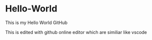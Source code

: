 # Hello-World

This is my Hello World GitHub

This is edited with github online editor which are similiar like vscode